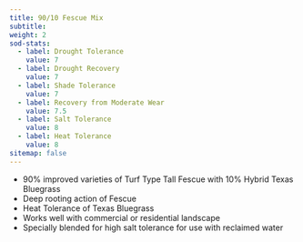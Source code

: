 ```yaml
---
title: 90/10 Fescue Mix
subtitle:
weight: 2
sod-stats:
  - label: Drought Tolerance
    value: 7
  - label: Drought Recovery
    value: 7
  - label: Shade Tolerance
    value: 7
  - label: Recovery from Moderate Wear
    value: 7.5
  - label: Salt Tolerance
    value: 8
  - label: Heat Tolerance
    value: 8
sitemap: false
---
```



* 90% improved varieties of Turf Type Tall Fescue with 10% Hybrid Texas Bluegrass
* Deep rooting action of Fescue
* Heat Tolerance of Texas Bluegrass
* Works well with commercial or residential landscape
* Specially blended for high salt tolerance for use with reclaimed water
